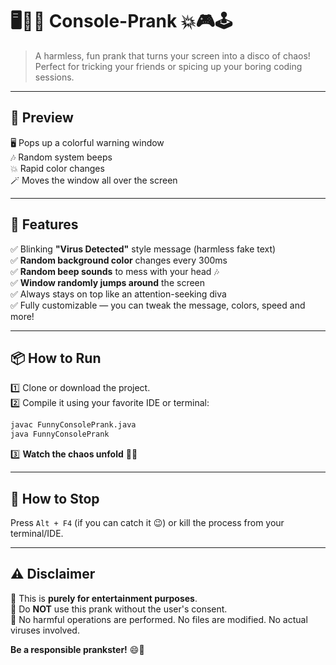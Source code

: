 # 🖥️👾💥 Console-Prank 💥🎮🕹️
> A harmless, fun prank that turns your screen into a disco of chaos!  
> Perfect for tricking your friends or spicing up your boring coding sessions.

---

## 📸 Preview  

🖥️ Pops up a colorful warning window  
🎶 Random system beeps  
💥 Rapid color changes  
🪄 Moves the window all over the screen

---

## 🚀 Features  

✅ Blinking **"Virus Detected"** style message (harmless fake text)  
✅ **Random background color** changes every 300ms  
✅ **Random beep sounds** to mess with your head 🎶  
✅ **Window randomly jumps around** the screen  
✅ Always stays on top like an attention-seeking diva  
✅ Fully customizable — you can tweak the message, colors, speed and more!

---

## 📦 How to Run  

1️⃣ Clone or download the project.  
2️⃣ Compile it using your favorite IDE or terminal:

```bash
javac FunnyConsolePrank.java
java FunnyConsolePrank
```

3️⃣ **Watch the chaos unfold** 🎨🔥

---

## 🛑 How to Stop

Press `Alt + F4` (if you can catch it 😉) or kill the process from your terminal/IDE.

---

## ⚠️ Disclaimer

🚫 This is **purely for entertainment purposes**.  
🚫 Do **NOT** use this prank without the user's consent.  
🚫 No harmful operations are performed. No files are modified. No actual viruses involved.

**Be a responsible prankster!** 😄🤝

